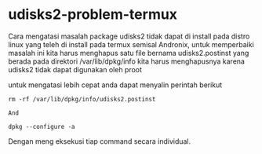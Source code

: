 # udisks2-problem-termux

Cara mengatasi masalah package udisks2 tidak dapat di install pada distro linux yang teleh di install pada termux semisal Andronix, untuk memperbaiki masalah ini kita harus menghapus satu file bernama udisks2.postinst yang berada pada direktori /var/lib/dpkg/info kita harus menghapusnya karena udisks2 tidak dapat digunakan oleh proot

untuk mengatasi lebih cepat anda dapat menyalin perintah berikut

```
rm -rf /var/lib/dpkg/info/udisks2.postinst

And

dpkg --configure -a
```
Dengan meng eksekusi tiap command secara individual.
